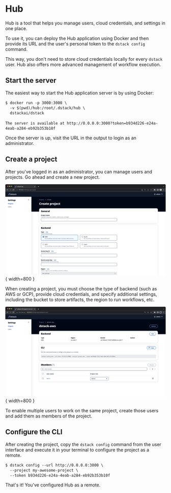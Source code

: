# Hub

Hub is a tool that helps you manage users, cloud credentials, and settings in one place. 

To use it, you can deploy the Hub application using Docker and then provide its URL and the user's personal token to the
`dstack config` command. 

This way, you don't need to store cloud credentials locally for every `dstack` user. Hub also offers more advanced management
of workflow execution.

## Start the server

The easiest way to start the Hub application server is by using Docker: 

<div class="termy">

```shell
$ docker run -p 3000:3000 \ 
  -v $(pwd)/hub:/root/.dstack/hub \
  dstackai/dstack

The server is available at http://0.0.0.0:3000?token=b934d226-e24a-4eab-a284-eb92b353b10f
```

</div>

Once the server is up, visit the URL in the output to login as an administrator.

## Create a project

After you've logged in as an administrator, you can manage users and projects.
Go ahead and create a new project.

![](../../assets/images/dstack-hub-create-project.png){ width=800 }

When creating a project, you must choose the type of backend (such as AWS or GCP), provide cloud credentials, and
specify additional settings, including the bucket to store artifacts, the region to run workflows, etc.

![](../../assets/images/dstack-hub-view-project.png){ width=800 }

To enable multiple users to work on the same project, create those users and add them as members of the project.

## Configure the CLI

After creating the project, copy the `dstack config` command from the user interface and execute it in your
terminal to configure the project as a remote.

<div class="termy">

```shell
$ dstack config --url http://0.0.0.0:3000 \
  --project my-awesome-project \
  --token b934d226-e24a-4eab-a284-eb92b353b10f
```

</div>

That's it! You've configured Hub as a remote.